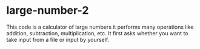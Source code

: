 # large-number-2
This code is a calculator of large numbers it performs many operations like addition, subtraction, multiplication, etc.
It first asks whether you want to take input from a file or input by yourself.
